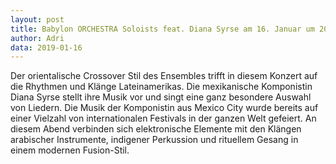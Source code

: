 ```yaml
---
layout: post
title: Babylon ORCHESTRA Soloists feat. Diana Syrse am 16. Januar um 20 Uhr auf WDR3 in Bielefeld.
author: Adri
data: 2019-01-16
---
```


Der orientalische Crossover Stil des Ensembles trifft in diesem Konzert auf die Rhythmen und Klänge Lateinamerikas. Die mexikanische Komponistin Diana Syrse stellt ihre Musik vor und singt eine ganz besondere Auswahl von Liedern. Die Musik der Komponistin aus Mexico City wurde bereits auf einer Vielzahl von internationalen Festivals in der ganzen Welt gefeiert. An diesem Abend verbinden sich elektronische Elemente mit den Klängen arabischer Instrumente, indigener Perkussion und rituellem Gesang in einem modernen Fusion-Stil. 

